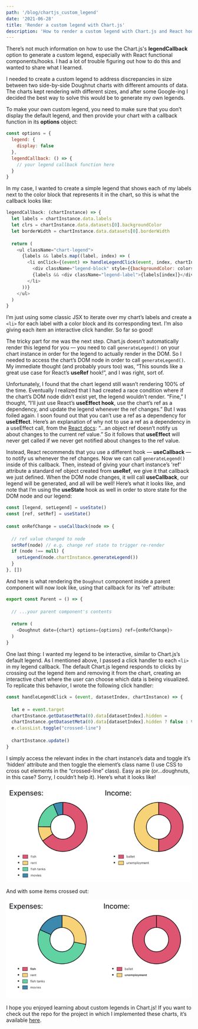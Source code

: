 ```yaml
---
path: '/blog/chartjs_custom_legend'
date: '2021-06-28'
title: 'Render a custom legend with Chart.js'
description: 'How to render a custom legend with Chart.js and React hooks'
---
```

There’s not much information on how to use the Chart.js's **legendCallback** option to generate a custom legend, especially with React functional components/hooks. I had a lot of trouble figuring out how to do this and wanted to share what I learned.

I needed to create a custom legend to address discrepancies in size between two side-by-side Doughnut charts with different amounts of data. The charts kept rendering with different sizes, and after some Google-ing I decided the best way to solve this would be to generate my own legends.

To make your own custom legend, you need to make sure that you don’t display the default legend, and then provide your chart with a callback function in its **options** object:

```javascript
const options = {
  legend: {
    display: false
  },
  legendCallback: () => {
    // your legend callback function here
  }
}
```

In my case, I wanted to create a simple legend that shows each of my labels next to the color block that represents it in the chart, so this is what the callback looks like:

```javascript
legendCallback: (chartInstance) => {
  let labels = chartInstance.data.labels
  let clrs = chartInstance.data.datasets[0].backgroundColor
  let borderWidth = chartInstance.data.datasets[0].borderWidth

  return (
    <ul className="chart-legend">
      {labels && labels.map((label, index) => (
        <li onClick={(event) => handleLegendClick(event, index, chartInstance)}>
          <div className="legend-block" style={{backgroundColor: colors[index], border: `${borderWidth}px solid`}} />
          {labels && <div className="legend-label">{labels[index]}</div>}
        </li>
      ))}
    </ul>
  )
}
```

I’m just using some classic JSX to iterate over my chart’s labels and create a `<li>` for each label with a color block and its corresponding text. I’m also giving each item an interactive click handler. So far so good!

The tricky part for me was the next step. Chart.js doesn’t automatically render this legend for you — you need to call `generateLegend()` on your chart instance in order for the legend to actually render in the DOM. So I needed to access the chart’s DOM node in order to call `generateLegend()`. My immediate thought (and probably yours too) was, “This sounds like a great use case for React’s **useRef** hook!”, and I was right, sort of.

Unfortunately, I found that the chart legend still wasn’t rendering 100% of the time. Eventually I realized that I had created a race condition where if the chart’s DOM node didn’t exist yet, the legend wouldn’t render. “Fine,” I thought, “I’ll just use React’s **useEffect hook**, use the chart’s ref as a dependency, and update the legend whenever the ref changes.” But I was foiled again. I soon found out that you can’t use a ref as a dependency for **useEffect**. Here’s an explanation of why not to use a ref as a dependency in a useEffect call, from the [React docs](https://reactjs.org/docs/hooks-faq.html#how-can-i-measure-a-dom-node): “…an object ref doesn’t notify us about changes to the current ref value.” So it follows that **useEffect** will never get called if we never get notified about changes to the ref value.

Instead, React recommends that you use a different hook — **useCallback** — to notify us whenever the ref changes. Now we can call `generateLegend()` inside of this callback. Then, instead of giving your chart instance’s 'ref' attribute a standard ref object created from **useRef**, we give it that callback we just defined. When the DOM node changes, it will call **useCallback**, our legend will be generated, and all will be well! Here’s what it looks like, and note that I’m using the **useState** hook as well in order to store state for the DOM node and our legend:

```javascript
const [legend, setLegend] = useState()
const [ref, setRef] = useState()

const onRefChange = useCallback(node => {

  // ref value changed to node
  setRef(node) // e.g. change ref state to trigger re-render
  if (node !== null) {
    setLegend(node.chartInstance.generateLegend())
  }
}, [])

```

And here is what rendering the `Doughnut` component inside a parent component will now look like, using that callback for its 'ref' attribute:

```javascript
export const Parent = () => {

  // ...your parent component's contents
  
  return (
    <Doughnut date={chart} options={options} ref={onRefChange}>
  )
}
```
One last thing: I wanted my legend to be interactive, similar to Chart.js’s default legend. As I mentioned above, I passed a click handler to each `<li>` in my legend callback. The default Chart.js legend responds to clicks by crossing out the legend item and removing it from the chart, creating an interactive chart where the user can choose which data is being visualized. To replicate this behavior, I wrote the following click handler:

```javascript
const handleLegendClick = (event, datasetIndex, chartInstance) => {

  let e = event.target
  chartInstance.getDatasetMeta(0).data[datasetIndex].hidden = 
  chartInstance.getDatasetMeta(0).data[datasetIndex].hidden ? false : true
  e.classList.toggle("crossed-line")

  chartInstance.update()
}
```

I simply access the relevant index in the chart instance’s data and toggle it’s ‘hidden’ attribute and then toggle the element’s class name (I use CSS to cross out elements in the “crossed-line” class). Easy as pie (or…doughnuts, in this case? Sorry, I couldn’t help it). Here’s what it looks like!

![doughnut normal view](./doughnut_normal_view.png)

And with some items crossed out:


![doughnut with items crossed out](./doughnut_items_crossed_out.png)

I hope you enjoyed learning about custom legends in Chart.js! If you want to check out the repo for the project in which I implemented these charts, it’s available [here](https://github.com/hankthemason/finances-tracker).